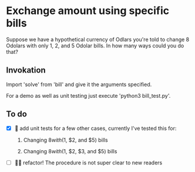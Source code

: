 # Exchange amount using specific bills

Suppose we have a hypothetical currency of Odlars you're told to change 8
Odolars with only 1, 2, and 5 Odolar bills. In how many ways could you do
that?

## Invokation

Import 'solve' from 'bill' and give it the arguments specified.

For a demo as well as unit testing just execute 'python3 bill_test.py'.

## To do

- [x] 🧪 add unit tests for a few other cases, currently I've tested this for:

  1. Changing $8 with ($1, $2, and $5) bills

  2. Changing $8 with ($1, $2, $3, and $5) bills

- [ ] 🧑‍🏭 refactor! The procedure is not super clear to new readers